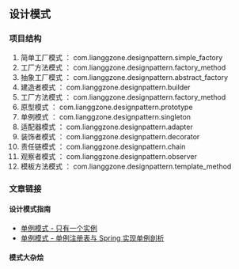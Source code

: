 ## 设计模式

### 项目结构
1. 简单工厂模式 ： com.lianggzone.designpattern.simple_factory
1. 工厂方法模式 ： com.lianggzone.designpattern.factory_method
1. 抽象工厂模式 ： com.lianggzone.designpattern.abstract_factory
1. 建造者模式 ： com.lianggzone.designpattern.builder
1. 工厂方法模式 ： com.lianggzone.designpattern.factory_method
1. 原型模式 ： com.lianggzone.designpattern.prototype
1. 单例模式 ： com.lianggzone.designpattern.singleton
1. 适配器模式 ： com.lianggzone.designpattern.adapter
1. 装饰者模式 ： com.lianggzone.designpattern.decorator
1. 责任链模式 ： com.lianggzone.designpattern.chain
1. 观察者模式 ： com.lianggzone.designpattern.observer
1. 模板方法模式 ： com.lianggzone.designpattern.template_method

### 文章链接

#### 设计模式指南
- [单例模式 - 只有一个实例](http://blog.720ui.com/2017/design_pattern_singleton/)
- [单例模式 - 单例注册表与 Spring 实现单例剖析](http://blog.720ui.com/2017/design_pattern_singleton_reg/)

#### 模式大杂烩